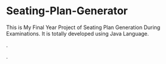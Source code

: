 # Seating-Plan-Generator

This is My Final Year Project of Seating Plan Generation During Examinations. It is totally developed using Java Language.












.















































































































































































































































.






































